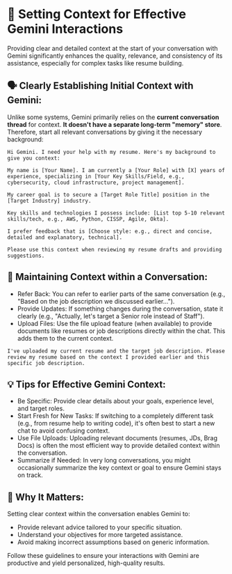 # 🧠 Setting Context for Effective Gemini Interactions

Providing clear and detailed context at the start of your conversation with Gemini significantly enhances the quality, relevance, and consistency of its assistance, especially for complex tasks like resume building.

## 🗣️ Clearly Establishing Initial Context with Gemini:

Unlike some systems, Gemini primarily relies on the **current conversation thread** for context. **It doesn't have a separate long-term "memory" store**. Therefore, start all relevant conversations by giving it the necessary background:

```
Hi Gemini. I need your help with my resume. Here's my background to give you context:

My name is [Your Name]. I am currently a [Your Role] with [X] years of experience, specializing in [Your Key Skills/Field, e.g., cybersecurity, cloud infrastructure, project management].

My career goal is to secure a [Target Role Title] position in the [Target Industry] industry.

Key skills and technologies I possess include: [List top 5-10 relevant skills/tech, e.g., AWS, Python, CISSP, Agile, Okta].

I prefer feedback that is [Choose style: e.g., direct and concise, detailed and explanatory, technical].

Please use this context when reviewing my resume drafts and providing suggestions.
```

## 🔄 Maintaining Context within a Conversation:
- Refer Back: You can refer to earlier parts of the same conversation (e.g., "Based on the job description we discussed earlier...").
- Provide Updates: If something changes during the conversation, state it clearly (e.g., "Actually, let's target a Senior role instead of Staff").
- Upload Files: Use the file upload feature (when available) to provide documents like resumes or job descriptions directly within the chat. This adds them to the current context.

```
I've uploaded my current resume and the target job description. Please review my resume based on the context I provided earlier and this specific job description.
```

## 💡 Tips for Effective Gemini Context:
- Be Specific: Provide clear details about your goals, experience level, and target roles.
- Start Fresh for New Tasks: If switching to a completely different task (e.g., from resume help to writing code), it's often best to start a new chat to avoid confusing context.
- Use File Uploads: Uploading relevant documents (resumes, JDs, Brag Docs) is often the most efficient way to provide detailed context within the conversation.
- Summarize if Needed: In very long conversations, you might occasionally summarize the key context or goal to ensure Gemini stays on track.

## 🤔 Why It Matters:
Setting clear context within the conversation enables Gemini to:
- Provide relevant advice tailored to your specific situation.
- Understand your objectives for more targeted assistance.
- Avoid making incorrect assumptions based on generic information.

Follow these guidelines to ensure your interactions with Gemini are productive and yield personalized, high-quality results.

